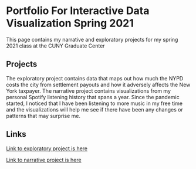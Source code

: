 # Portfolio For Interactive Data Visualization Spring 2021
This page contains my narrative and exploratory projects for my spring 2021 class at the CUNY Graduate Center 

## Projects
The exploratory project contains data that maps out how much the NYPD costs the city from settlement payouts and how it adversely affects the New York taxpayer. The narrative project 
contains visualizations from my personal Spotify listening history that spans a year. Since the pandemic started, I noticed that I have been listening to more music in my free time and 
the visualizations will help me see if there have been any changes or patterns that may surprise me.

## Links
[Link to exploratory project is here](https://fcastr0.github.io/intdataviz/Project1_Exploratory/index.html)

[Link to narrative project is here](https://fcastr0.github.io/intdataviz/Project2_Narrative/index.html)
